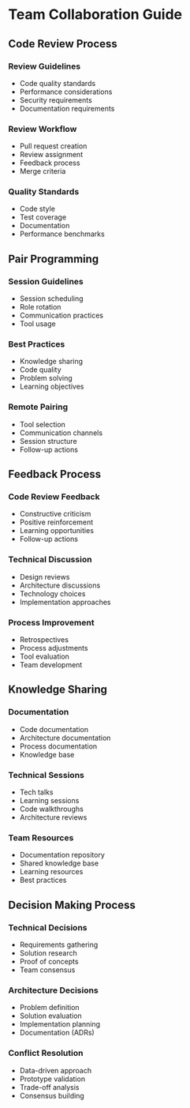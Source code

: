 # Team Collaboration Guide

## Code Review Process

### Review Guidelines
- Code quality standards
- Performance considerations
- Security requirements
- Documentation requirements

### Review Workflow
- Pull request creation
- Review assignment
- Feedback process
- Merge criteria

### Quality Standards
- Code style
- Test coverage
- Documentation
- Performance benchmarks

## Pair Programming

### Session Guidelines
- Session scheduling
- Role rotation
- Communication practices
- Tool usage

### Best Practices
- Knowledge sharing
- Code quality
- Problem solving
- Learning objectives

### Remote Pairing
- Tool selection
- Communication channels
- Session structure
- Follow-up actions

## Feedback Process

### Code Review Feedback
- Constructive criticism
- Positive reinforcement
- Learning opportunities
- Follow-up actions

### Technical Discussion
- Design reviews
- Architecture discussions
- Technology choices
- Implementation approaches

### Process Improvement
- Retrospectives
- Process adjustments
- Tool evaluation
- Team development

## Knowledge Sharing

### Documentation
- Code documentation
- Architecture documentation
- Process documentation
- Knowledge base

### Technical Sessions
- Tech talks
- Learning sessions
- Code walkthroughs
- Architecture reviews

### Team Resources
- Documentation repository
- Shared knowledge base
- Learning resources
- Best practices

## Decision Making Process

### Technical Decisions
- Requirements gathering
- Solution research
- Proof of concepts
- Team consensus

### Architecture Decisions
- Problem definition
- Solution evaluation
- Implementation planning
- Documentation (ADRs)

### Conflict Resolution
- Data-driven approach
- Prototype validation
- Trade-off analysis
- Consensus building 